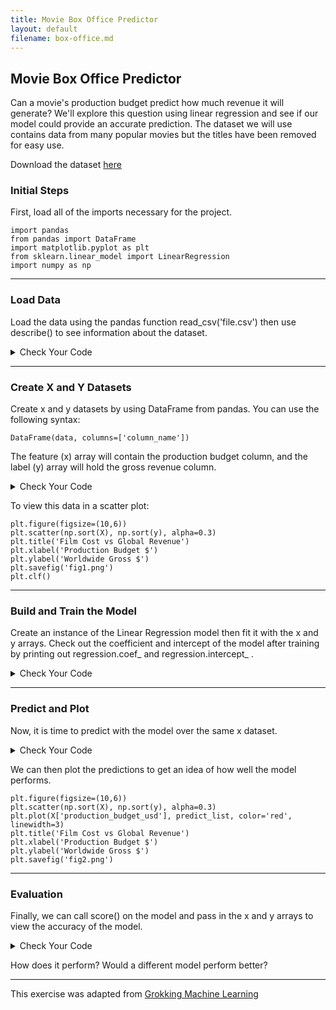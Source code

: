 ```yaml
---
title: Movie Box Office Predictor
layout: default
filename: box-office.md
--- 
```


## Movie Box Office Predictor
Can a movie's production budget predict how much revenue it will generate? We'll explore this question using linear regression and see if our model could provide an accurate prediction. The dataset we will use contains data from many popular movies but the titles have been removed for easy use.

Download the dataset [here](datasets/movie_cost_revenue.csv)

### Initial Steps

First, load all of the imports necessary for the project.

```
import pandas
from pandas import DataFrame
import matplotlib.pyplot as plt
from sklearn.linear_model import LinearRegression
import numpy as np
```

***
### Load Data

Load the data using the pandas function read_csv('file.csv') then use describe() to see information about the dataset.

<details markdown="1">

<summary>Check Your Code</summary>

```
data = pandas.read_csv('movie_cost_revenue.csv')
data.describe()
```

</details>

***
### Create X and Y Datasets
Create x and y datasets by using DataFrame from pandas. You can use the following syntax:

```
DataFrame(data, columns=['column_name'])
```

The feature (x) array will contain the production budget column, and the label (y) array will hold the gross revenue column.

<details markdown="1">

<summary>Check Your Code</summary>

```
X = DataFrame(data, columns=['production_budget_usd'])
y = DataFrame(data, columns=['worldwide_gross_usd'])
print(X.shape)
```

</details>

To view this data in a scatter plot:

```
plt.figure(figsize=(10,6))
plt.scatter(np.sort(X), np.sort(y), alpha=0.3)
plt.title('Film Cost vs Global Revenue')
plt.xlabel('Production Budget $')
plt.ylabel('Worldwide Gross $')
plt.savefig('fig1.png')
plt.clf()
```

***
### Build and Train the Model

Create an instance of the Linear Regression model then fit it with the x and y arrays. Check out the coefficient and intercept of the model after training by printing out regression.coef_ and regression.intercept_ .

<details markdown="1">

<summary>Check Your Code</summary>

```
model = LinearRegression()
model.fit(X, y)

print(model.coef_)
print(model.intercept_)
```

</details>

***
### Predict and Plot

Now, it is time to predict with the model over the same x dataset. 

<details markdown="1">

<summary>Check Your Code</summary>

```
predict_list = model.predict(X)
```

</details>

We can then plot the predictions to get an idea of how well the model performs.

```
plt.figure(figsize=(10,6))
plt.scatter(np.sort(X), np.sort(y), alpha=0.3)
plt.plot(X['production_budget_usd'], predict_list, color='red', linewidth=3)
plt.title('Film Cost vs Global Revenue')
plt.xlabel('Production Budget $')
plt.ylabel('Worldwide Gross $')
plt.savefig('fig2.png')
```

***
### Evaluation
Finally, we can call score() on the model and pass in the x and y arrays to view the accuracy of the model.

<details markdown="1">

<summary>Check Your Code</summary>

```
model.score(X, y)
```

</details>

How does it perform? Would a different model perform better?

***

This exercise was adapted from [Grokking Machine Learning](https://github.com/edualgo/Grokking-Machine-Learning/tree/main/Notebooks/Movie%20Box%20office%20Prediction)
